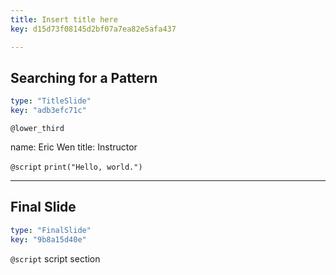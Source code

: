 ```yaml
---
title: Insert title here
key: d15d73f08145d2bf07a7ea82e5afa437

---
```

## Searching for a Pattern

```yaml
type: "TitleSlide"
key: "adb3efc71c"
```

`@lower_third`

name: Eric Wen
title: Instructor


`@script`
`print("Hello, world.")`


---
## Final Slide

```yaml
type: "FinalSlide"
key: "9b8a15d40e"
```

`@script`
script section

